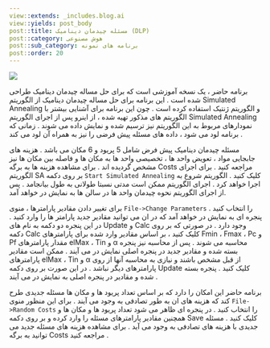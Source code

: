 ```yaml
---
view::extends: _includes.blog.ai
view::yields: post_body
post::title: مسئله چیدمان دینامیک (DLP)
post::category: هوش مصنوعی
post::sub_category: برنامه های نمونه
post::order: 20
---
```


![](@url('assets/images/ai/dlp.jpg'))

برنامه حاضر ، یک نسخه آموزشی است که برای حل مساله چیدمان دینامیک طراحی شده است . این برنامه برای حل مساله چیدمان دینامیک از الگوریتم Simulated Annealing و الگوریتم ژنتیک استفاده کرده است . چون این برنامه برای آشنایی بیشتر با الگوریتم های مذکور تهیه شده ، از اینرو پس از اجرای الگوریتم Simulated Annealing نمودارهای مربوط به این الگوریتم نیز ترسیم شده و نمایش داده می شوند . زمانی که برنامه لود می شود ، داده های مسئله پیش فرضی را نیز به همراه آن لود می کند .

مسئله چیدمان دینامیک پیش فرض شامل 5 پریود و 6 مکان می باشد . هزینه های جابجایی مواد ، تعویض واحد ها ، تخصیصی واحد ها به مکان ها و فاصله بین مکان ها نیز مشخص گردیده اند . برای مشاهده هزینه ها به برگه Costs مراجعه کنید . برای اجرای الگوریتم SA بر روی دکمه `Start Simulated Annealing` کلیک کنید . الگوریتم شروع به اجرا خواهد کرد . اجرای الگوریتم ممکن است مدتی نسبتا طولانی به طول بیانجامد . پس از اجرای الگوریتم نحوه چیدمان واحد ها در سالن ها به نمایش در خواهد آمد.

برای تغییر دادن مقادیر پارامترها ، منوی `File->Change Parameters` را انتخاب کنید . پنجره ای به نمایش در خواهد آمد که در ان می توانید مقادیر جدید پارامتر ها را وارد کنید . در این پنجره دو دکمه به نام های Update و Calc وجود دارد . در صورتی که بر روی دکمه Calc کلیک کنید ، بر اساس مقادیر وارد شده برای پارامترهای Fmin ، Fmax ، Pc و Pf مقدار پارامترهای elMax ، Tin و α محاسبه می شوند . پس از محاسبه نیز پنجره بسته شده و مقادیر جدید در پنجره اصلی نمایش در می آیند . ممکن است مقادیر پارامترهای elMax ، Tin و α از قبل مشخص باشند و نیازی به محاسبه آنها از روی پارامترهای دیگر نباشد . در این صورت بر روی دکمه Update کلیک کنید . پنجره بسته شده و مقادیر در پنجره اصلی به نمایش در می آیند .

برنامه حاضر این امکان را دارد که بر اساس تعداد پریود ها و مکان ها مسئله جدیدی طرح کند که هزینه های ان به طور تصادفی به وجود می آیند . برای این منظور منوی `File->Random Costs` را انتخاب کنید . در پنجره ای ظاهر می شود تعداد پریود ها و مکان ها و همچنین مقادیر پارامترهای مسئله را وارد کرده و بر روی دکمه Save کلیک کنید . مسئله جدیدی با هزینه های تصادفی به وجود می آید . برای مشاهده هزینه های مسئله جدید می توانید به برگه Costs مراجعه کنید .
